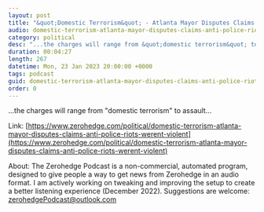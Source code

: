 ```yaml
---
layout: post
title: "&quot;Domestic Terrorism&quot; - Atlanta Mayor Disputes Claims That Anti-Police Riots Weren't Violent"
audio: domestic-terrorism-atlanta-mayor-disputes-claims-anti-police-riots-werent-violent-0
category: political
desc: "...the charges will range from &quot;domestic terrorism&quot; to assault..."
duration: 00:04:27
length: 267
datetime: Mon, 23 Jan 2023 20:00:00 +0000
tags: podcast
guid: domestic-terrorism-atlanta-mayor-disputes-claims-anti-police-riots-werent-violent-0
order: 0
---
```

...the charges will range from &quot;domestic terrorism&quot; to assault...

Link: [https://www.zerohedge.com/political/domestic-terrorism-atlanta-mayor-disputes-claims-anti-police-riots-werent-violent](https://www.zerohedge.com/political/domestic-terrorism-atlanta-mayor-disputes-claims-anti-police-riots-werent-violent)

About: The Zerohedge Podcast is a non-commercial, automated program, designed to give people a way to get news from Zerohedge in an audio format.  I am actively working on tweaking and improving the setup to create a better listening experience (December 2022).  Suggestions are welcome: [zerohedgePodcast@outlook.com](mailto:zerohedgePodcast@outlook.com)
